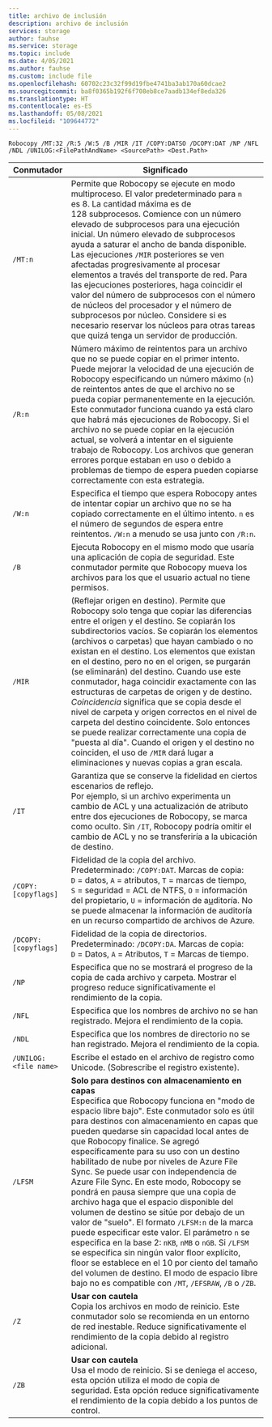 ```yaml
---
title: archivo de inclusión
description: archivo de inclusión
services: storage
author: fauhse
ms.service: storage
ms.topic: include
ms.date: 4/05/2021
ms.author: fauhse
ms.custom: include file
ms.openlocfilehash: 60702c23c32f99d19fbe4741ba3ab170a60dcae2
ms.sourcegitcommit: ba8f0365b192f6f708eb8ce7aadb134ef8eda326
ms.translationtype: HT
ms.contentlocale: es-ES
ms.lasthandoff: 05/08/2021
ms.locfileid: "109644772"
---
```

```console
Robocopy /MT:32 /R:5 /W:5 /B /MIR /IT /COPY:DATSO /DCOPY:DAT /NP /NFL /NDL /UNILOG:<FilePathAndName> <SourcePath> <Dest.Path> 
```

| Conmutador                | Significado |
|-----------------------|---------|
| `/MT:n`               | Permite que Robocopy se ejecute en modo multiproceso. El valor predeterminado para `n` es 8. La cantidad máxima es de 128 subprocesos. Comience con un número elevado de subprocesos para una ejecución inicial. Un número elevado de subprocesos ayuda a saturar el ancho de banda disponible. Las ejecuciones `/MIR` posteriores se ven afectadas progresivamente al procesar elementos a través del transporte de red. Para las ejecuciones posteriores, haga coincidir el valor del número de subprocesos con el número de núcleos del procesador y el número de subprocesos por núcleo. Considere si es necesario reservar los núcleos para otras tareas que quizá tenga un servidor de producción. |
| `/R:n`                | Número máximo de reintentos para un archivo que no se puede copiar en el primer intento. Puede mejorar la velocidad de una ejecución de Robocopy especificando un número máximo (`n`) de reintentos antes de que el archivo no se pueda copiar permanentemente en la ejecución. Este conmutador funciona cuando ya está claro que habrá más ejecuciones de Robocopy. Si el archivo no se puede copiar en la ejecución actual, se volverá a intentar en el siguiente trabajo de Robocopy. Los archivos que generan errores porque estaban en uso o debido a problemas de tiempo de espera pueden copiarse correctamente con esta estrategia. |
| `/W:n`                | Especifica el tiempo que espera Robocopy antes de intentar copiar un archivo que no se ha copiado correctamente en el último intento. `n` es el número de segundos de espera entre reintentos. `/W:n` a menudo se usa junto con `/R:n`. |
| `/B`                  | Ejecuta Robocopy en el mismo modo que usaría una aplicación de copia de seguridad. Este conmutador permite que Robocopy mueva los archivos para los que el usuario actual no tiene permisos. |
| `/MIR`                | (Reflejar origen en destino). Permite que Robocopy solo tenga que copiar las diferencias entre el origen y el destino. Se copiarán los subdirectorios vacíos. Se copiarán los elementos (archivos o carpetas) que hayan cambiado o no existan en el destino. Los elementos que existan en el destino, pero no en el origen, se purgarán (se eliminarán) del destino. Cuando use este conmutador, haga coincidir exactamente con las estructuras de carpetas de origen y de destino. *Coincidencia* significa que se copia desde el nivel de carpeta y origen correctos en el nivel de carpeta del destino coincidente. Solo entonces se puede realizar correctamente una copia de "puesta al día". Cuando el origen y el destino no coinciden, el uso de `/MIR` dará lugar a eliminaciones y nuevas copias a gran escala. |
| `/IT`                 | Garantiza que se conserve la fidelidad en ciertos escenarios de reflejo. </br>Por ejemplo, si un archivo experimenta un cambio de ACL y una actualización de atributo entre dos ejecuciones de Robocopy, se marca como oculto. Sin `/IT`, Robocopy podría omitir el cambio de ACL y no se transferiría a la ubicación de destino. |
|`/COPY:[copyflags]`    | Fidelidad de la copia del archivo. Predeterminado: `/COPY:DAT`. Marcas de copia: `D` = datos, `A` = atributos, `T` = marcas de tiempo, `S` = seguridad = ACL de NTFS, `O` = información del propietario, `U` = información de a<u>u</u>ditoría. No se puede almacenar la información de auditoría en un recurso compartido de archivos de Azure. |
| `/DCOPY:[copyflags]`  | Fidelidad de la copia de directorios. Predeterminado: `/DCOPY:DA`. Marcas de copia: `D` = Datos, `A` = Atributos, `T` = Marcas de tiempo. |
| `/NP`                 | Especifica que no se mostrará el progreso de la copia de cada archivo y carpeta. Mostrar el progreso reduce significativamente el rendimiento de la copia. |
| `/NFL`                | Especifica que los nombres de archivo no se han registrado. Mejora el rendimiento de la copia. |
| `/NDL`                | Especifica que los nombres de directorio no se han registrado. Mejora el rendimiento de la copia. |
| `/UNILOG:<file name>` | Escribe el estado en el archivo de registro como Unicode. (Sobrescribe el registro existente). |
| `/LFSM`               | **Solo para destinos con almacenamiento en capas** </br>Especifica que Robocopy funciona en "modo de espacio libre bajo". Este conmutador solo es útil para destinos con almacenamiento en capas que pueden quedarse sin capacidad local antes de que Robocopy finalice. Se agregó específicamente para su uso con un destino habilitado de nube por niveles de Azure File Sync. Se puede usar con independencia de Azure File Sync. En este modo, Robocopy se pondrá en pausa siempre que una copia de archivo haga que el espacio disponible del volumen de destino se sitúe por debajo de un valor de "suelo". El formato `/LFSM:n` de la marca puede especificar este valor. El parámetro `n` se especifica en la base 2: `nKB`, `nMB` o `nGB`. Si `/LFSM` se especifica sin ningún valor floor explícito, floor se establece en el 10 por ciento del tamaño del volumen de destino. El modo de espacio libre bajo no es compatible con `/MT`, `/EFSRAW`, `/B` o `/ZB`. |
| `/Z`                  | **Usar con cautela** </br>Copia los archivos en modo de reinicio. Este conmutador solo se recomienda en un entorno de red inestable. Reduce significativamente el rendimiento de la copia debido al registro adicional. |
| `/ZB`                 | **Usar con cautela** </br>Usa el modo de reinicio. Si se deniega el acceso, esta opción utiliza el modo de copia de seguridad. Esta opción reduce significativamente el rendimiento de la copia debido a los puntos de control. |
   